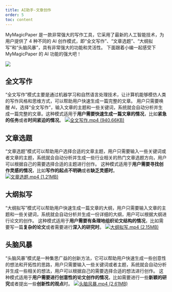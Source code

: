 ```yaml
---
title: AI助手-文章创作
order: 5
toc: content
---
```


MyMagicPaper 是一款非常强大的写作工具，它采用了最新的人工智能技术，为用户提供了 4 种不同的 AI 创作模式，即“全文写作”、“文章选题”、“大纲拟写”和“头脑风暴”，具有非常强大的功能和灵活性。
下面跟着小编一起感受下 MyMagicPaper 的 AI 功能的强大吧！

![](/94769423.png)

## 全文写作

“全文写作”模式主要是通过机器学习和自然语言处理技术，让计算机能够模仿人类的写作风格和思维方式，可以帮助用户快速生成一篇完整的文章。
用户只需要唤醒 AI，选择“全文写作”，输入文章的主题和一些关键词，系统就会自动分析并生成一篇完整的文章。这种模式适用于**用户需要快速生成一篇文章的情况**，比如**紧急的任务**或者**时间紧迫的情况**。
[![全文写作.mp4 (940.66KB)](https://gw.alipayobjects.com/mdn/prod_resou/afts/img/A*NNs6TKOR3isAAAAAAAAAAABkARQnAQ)]()

## 文章选题

“文章选题”模式可以帮助用户选择合适的文章主题，用户只需要输入一些关键词或者文章的主题，系统就会自动分析并生成一些行业相关的热门文章选题方向，用户可以根据自己的需要选择合适的主题进行创作。
这种模式适用于**用户需要寻找创作灵感的情况**，比如**写作的起点不明确**或者**缺乏灵感时**。
[![文章选题.mp4 (1.21MB)](https://gw.alipayobjects.com/mdn/prod_resou/afts/img/A*NNs6TKOR3isAAAAAAAAAAABkARQnAQ)]()

## 大纲拟写

“大纲拟写”模式可以帮助用户快速生成一篇文章的大纲，用户只需要输入文章的主题和一些关键词，系统就会自动分析并生成一份详细的大纲，用户可以根据大纲进行论文的创作。
这种模式适用于**用户需要有条理地组织论文结构的情况**，比如需要写一篇**复杂的论文**或者需要进行**深入的研究时**。
[![大纲拟写.mp4 (2.15MB)](https://gw.alipayobjects.com/mdn/prod_resou/afts/img/A*NNs6TKOR3isAAAAAAAAAAABkARQnAQ)]()

## 头脑风暴

“头脑风暴”模式是一种集思广益的创新方法，它可以帮助用户快速生成一些创意性的想法和开拓性的思路，用户只需要输入一些关键词或者主题，系统就会自动分析并生成一些相关的想法，用户可以根据自己的需要选择合适的想法进行创作。
这种模式适用于**用户需要进行创意性的论文创作的情况**，比如需要进行一些**新颖的研究**或者提出一些**创新性的观点**时。
[![头脑风暴.mp4 (2.61MB)](https://gw.alipayobjects.com/mdn/prod_resou/afts/img/A*NNs6TKOR3isAAAAAAAAAAABkARQnAQ)]()
